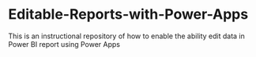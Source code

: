 # Editable-Reports-with-Power-Apps
This is an instructional repository of how to enable the ability edit data in Power BI report using Power Apps
